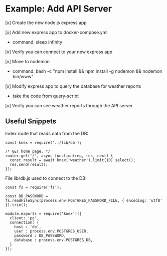 # Example: Add API Server

[x] Create the new node.js express app

[x] Add new express app to docker-compose.yml
  - command: sleep infinity

[x] Verify you can connect to your new express app

[x] Move to nodemon
  - command: bash -c "npm install && npm install -g nodemon && nodemon bin/www"

[x] Modify express app to query the database for weather reports
  - take the code from query-script

[x] Verify you can see weather reports through the API server














## Useful Snippets

Index route that reads data from the DB:

```
const knex = require('../lib/db');

/* GET home page. */
router.get('/', async function(req, res, next) {
  const result = await knex('weather').limit(10).select();
  res.send(result);
});

```


File lib/db.js used to connect to the DB:

```
const fs = require('fs');

const DB_PASSWORD = fs.readFileSync(process.env.POSTGRES_PASSWORD_FILE, { encoding: 'utf8' }).trim();

module.exports = require('knex')({
  client: 'pg',
  connection: {
    host : 'db',
    user : process.env.POSTGRES_USER,
    password : DB_PASSWORD,
    database : process.env.POSTGRES_DB,
  }
});


```
